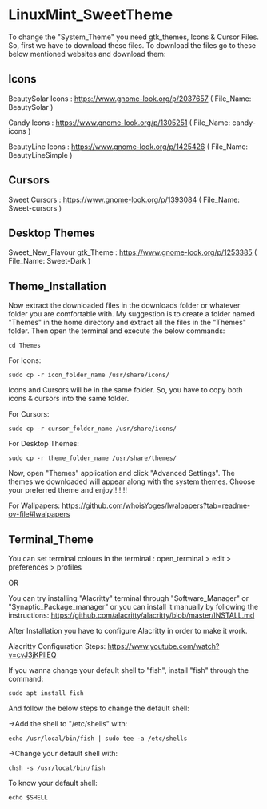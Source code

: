 
# LinuxMint_SweetTheme

To change the "System_Theme" you need gtk_themes, Icons & Cursor Files. So, first we have to download these files. To download the files go to these below mentioned websites and download them:
## Icons

BeautySolar Icons : https://www.gnome-look.org/p/2037657  ( File_Name: BeautySolar )

Candy Icons : https://www.gnome-look.org/p/1305251  ( File_Name: candy-icons )

BeautyLine Icons : https://www.gnome-look.org/p/1425426  ( File_Name: BeautyLineSimple )
## Cursors

Sweet Cursors : https://www.gnome-look.org/p/1393084 ( File_Name: Sweet-cursors )
## Desktop Themes

Sweet_New_Flavour gtk_Theme : https://www.gnome-look.org/p/1253385  ( File_Name: Sweet-Dark )
## Theme_Installation

Now extract the downloaded files in the downloads folder or whatever folder you are comfortable with. My suggestion is to create a folder named "Themes" in the home directory and extract all the files in the "Themes" folder. Then open the terminal and execute the below commands:

    cd Themes

For Icons:
    
    sudo cp -r icon_folder_name /usr/share/icons/

Icons and Cursors will be in the same folder. So, you have to copy both icons & cursors into the same folder.

For Cursors:

    sudo cp -r cursor_folder_name /usr/share/icons/

For Desktop Themes:

    sudo cp -r theme_folder_name /usr/share/themes/

Now, open "Themes" application and click "Advanced Settings". The themes we downloaded will appear along with the system themes. Choose your preferred theme and enjoy!!!!!!!

For Wallpapers: https://github.com/whoisYoges/lwalpapers?tab=readme-ov-file#lwalpapers


## Terminal_Theme
You can set terminal colours in the terminal : open_terminal > edit > preferences > profiles

OR

You can try installing "Alacritty" terminal through "Software_Manager" or "Synaptic_Package_manager" or you can install it manually by following the instructions: https://github.com/alacritty/alacritty/blob/master/INSTALL.md

After Installation you have to configure Alacritty in order to make it work.

Alacritty Configuration Steps: https://www.youtube.com/watch?v=cvJ3jKPlIEQ

If you wanna change your default shell to "fish", install "fish" through the command:

    sudo apt install fish

And follow the below steps to change the default shell:

->Add the shell to "/etc/shells" with:

    echo /usr/local/bin/fish | sudo tee -a /etc/shells

->Change your default shell with:

    chsh -s /usr/local/bin/fish

To know your default shell:

    echo $SHELL
